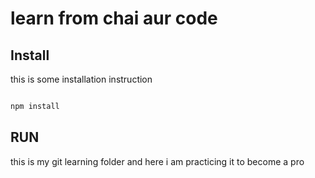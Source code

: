 # learn from chai aur code

## Install

this is some installation instruction

``` bash

npm install
```

## RUN

this is my git learning folder and here i am practicing it to become a pro